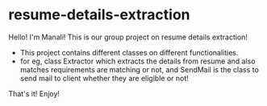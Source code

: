 # resume-details-extraction

Hello! I'm Manali! This is our group project on resume details extraction!

- This project contains different classes on different functionalities.
- for eg, class Extractor which extracts the details from resume and also matches requirements are matching or not, and SendMail is the class to send mail to client whether they are eligible or not!

That's it! Enjoy!
